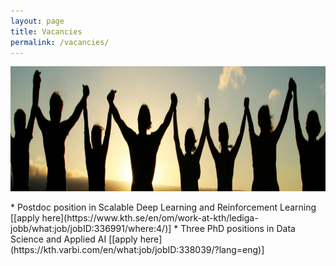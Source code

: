 ```yaml
---
layout: page
title: Vacancies
permalink: /vacancies/
---
```


<center><img src="/images/people.jpg" width="1000" height="200" align="center"></center>

<br>
* Postdoc position in Scalable Deep Learning and Reinforcement Learning [[apply here](https://www.kth.se/en/om/work-at-kth/lediga-jobb/what:job/jobID:336991/where:4/)]
* Three PhD positions in Data Science and Applied AI [[apply here](https://kth.varbi.com/en/what:job/jobID:338039/?lang=eng)]





